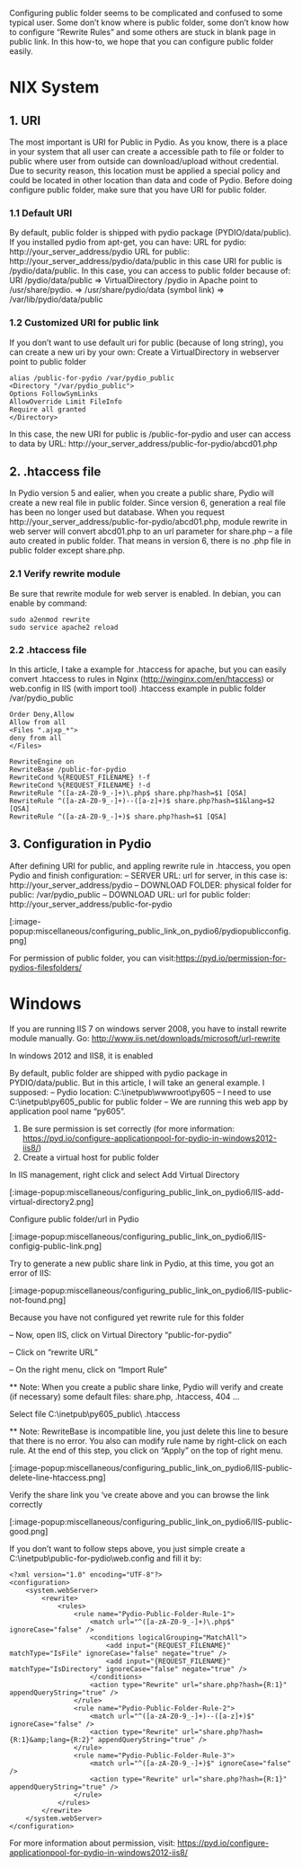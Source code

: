 Configuring public folder seems to be complicated and confused to some typical user. Some don’t know where is public folder, some don’t know how to configure “Rewrite Rules” and some others are stuck in blank page in public link. In this how-to, we hope that you can configure public folder easily.

# NIX System

## 1. URI
The most important is URI for Public in Pydio. As you know, there is a place in your system that all user can create a accessible path to file or folder to public where user from outside can download/upload without credential. Due to security reason, this location must be applied a special policy and could be located in other location than data and code of Pydio. Before doing configure public folder, make sure that you have URI for public folder.

### 1.1 Default URI
By default, public folder is shipped with pydio package (PYDIO/data/public). If you installed pydio from apt-get, you can have:
URL for pydio: http://your_server_address/pydio
URL for public: http://your_server_address/pydio/data/public
in this case URI for public is /pydio/data/public. In this case, you can access to public folder because of:
URI /pydio/data/public => VirtualDirectory /pydio in Apache point to /usr/share/pydio. => /usr/share/pydio/data (symbol link) => /var/lib/pydio/data/public

### 1.2 Customized URI for public link
If you don’t want to use default uri for public (because of long string), you can create a new uri by your own:
Create a VirtualDirectory in webserver point to public folder

	alias /public-for-pydio /var/pydio_public
	<Directory "/var/pydio_public">
	Options FollowSymLinks
	AllowOverride Limit FileInfo
	Require all granted
	</Directory>

In this case, the new URI for public is /public-for-pydio and user can access to data by URL: http://your_server_address/public-for-pydio/abcd01.php

## 2. .htaccess file
In Pydio version 5 and ealier, when you create a public share, Pydio will create a new real file in public folder. Since version 6, generation a real file has been no longer used but database. When you request http://your_server_address/public-for-pydio/abcd01.php, module rewrite in web server will convert abcd01.php to an url parameter for share.php – a file auto created in public folder. That means in version 6, there is no .php file in public folder except share.php.

### 2.1 Verify rewrite module
Be sure that rewrite module for web server is enabled.
In debian, you can enable by command:

	sudo a2enmod rewrite
	sudo service apache2 reload

### 2.2 .htaccess file
In this article, I take a example for .htaccess for apache, but you can easily convert .htaccess to rules in Nginx (http://winginx.com/en/htaccess) or web.config in IIS (with import tool)
.htaccess example in public folder /var/pydio_public

	Order Deny,Allow
	Allow from all
	<Files ".ajxp_*">
	deny from all
	</Files>

	RewriteEngine on
	RewriteBase /public-for-pydio
	RewriteCond %{REQUEST_FILENAME} !-f
	RewriteCond %{REQUEST_FILENAME} !-d
	RewriteRule ^([a-zA-Z0-9_-]+)\.php$ share.php?hash=$1 [QSA]
	RewriteRule ^([a-zA-Z0-9_-]+)--([a-z]+)$ share.php?hash=$1&lang=$2 [QSA]
	RewriteRule ^([a-zA-Z0-9_-]+)$ share.php?hash=$1 [QSA]

## 3. Configuration in Pydio
After defining URI for public, and appling rewrite rule in .htaccess, you open Pydio and finish configuration:
– SERVER URL: url for server, in this case is: http://your_server_address/pydio
– DOWNLOAD FOLDER: physical folder for public: /var/pydio_public
– DOWNLOAD URL: url for public folder: http://your_server_address/public-for-pydio

[:image-popup:miscellaneous/configuring_public_link_on_pydio6/pydiopublicconfig.png]

For permission of public folder, you can visit:https://pyd.io/permission-for-pydios-filesfolders/


# Windows

If you are running IIS 7 on windows server 2008, you have to install rewrite module manually.
Go: http://www.iis.net/downloads/microsoft/url-rewrite

In windows 2012 and IIS8, it is enabled

By default, public folder are shipped with pydio package in PYDIO/data/public. But in this article, I will take an general example.
I supposed:
– Pydio location: C:\inetpub\wwwroot\py605
– I need to use C:\inetpub\py605_public for public folder
– We are running this web app by application pool name “py605”.

1. Be sure permission is set correctly (for more information: https://pyd.io/configure-applicationpool-for-pydio-in-windows2012-iis8/)
2. Create a virtual host for public folder

In IIS management, right click and select Add Virtual Directory

[:image-popup:miscellaneous/configuring_public_link_on_pydio6/IIS-add-virtual-directory2.png]

Configure public folder/url in Pydio

[:image-popup:miscellaneous/configuring_public_link_on_pydio6/IIS-configig-public-link.png]

Try to generate a new public share link in Pydio, at this time, you got an error of IIS:

[:image-popup:miscellaneous/configuring_public_link_on_pydio6/IIS-public-not-found.png]

Because you have not configured yet rewrite rule for this folder

– Now, open IIS, click on Virtual Directory “public-for-pydio”

– Click on “rewrite URL”

– On the right menu, click on “Import Rule”

** Note: When you create a public share linke, Pydio will verify and create (if necessary) some default files: share.php, .htaccess, 404 …

Select file C:\inetpub\py605_public\ .htaccess

** Note: RewriteBase is incompatible line, you just delete this line to besure that there is no error. You also can modify rule name by right-click on each rule. At the end of this step, you click on “Apply” on the top of right menu.

[:image-popup:miscellaneous/configuring_public_link_on_pydio6/IIS-public-delete-line-htaccess.png]

Verify the share link you ‘ve create above and you can browse the link correctly

[:image-popup:miscellaneous/configuring_public_link_on_pydio6/IIS-public-good.png]

If you don’t want to follow steps above, you just simple create a C:\inetpub\public-for-pydio\web.config and fill it by:

	<?xml version="1.0" encoding="UTF-8"?>
	<configuration>
	    <system.webServer>
	        <rewrite>
	            <rules>
	                <rule name="Pydio-Public-Folder-Rule-1">
	                    <match url="^([a-zA-Z0-9_-]+)\.php$" ignoreCase="false" />
	                    <conditions logicalGrouping="MatchAll">
	                        <add input="{REQUEST_FILENAME}" matchType="IsFile" ignoreCase="false" negate="true" />
	                        <add input="{REQUEST_FILENAME}" matchType="IsDirectory" ignoreCase="false" negate="true" />
	                    </conditions>
	                    <action type="Rewrite" url="share.php?hash={R:1}" appendQueryString="true" />
	                </rule>
	                <rule name="Pydio-Public-Folder-Rule-2">
	                    <match url="^([a-zA-Z0-9_-]+)--([a-z]+)$" ignoreCase="false" />
	                    <action type="Rewrite" url="share.php?hash={R:1}&amp;lang={R:2}" appendQueryString="true" />
	                </rule>
	                <rule name="Pydio-Public-Folder-Rule-3">
	                    <match url="^([a-zA-Z0-9_-]+)$" ignoreCase="false" />
	                    <action type="Rewrite" url="share.php?hash={R:1}" appendQueryString="true" />
	                </rule>
	            </rules>
	        </rewrite>
	    </system.webServer>
	</configuration>

For more information about permission, visit: https://pyd.io/configure-applicationpool-for-pydio-in-windows2012-iis8/